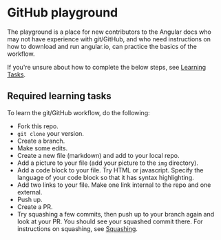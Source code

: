 # GitHub playground

The playground is a place for new contributors to the Angular docs who may not have experience with git/GitHub, and who need instructions on how to download and run angular.io, can practice the basics of the workflow.

If you're unsure about how to complete the below steps, see [Learning Tasks](learning-tasks.md).

## Required learning tasks

To learn the git/GitHub workflow, do the following:

* Fork this repo.
* `git clone` your version.
* Create a branch.
* Make some edits.
* Create a new file (markdown) and add to your local repo.
* Add a picture to your file (add your picture to the `img` directory).
* Add a code block to your file. Try HTML or javascript. Specify the language of your code block so that it has syntax highlighting.
* Add two links to your file. Make one link internal to the repo and one external. 
* Push up.
* Create a PR.
* Try squashing a few commits, then push up to your branch again and look at your PR. You should see your squashed commit there. For instructions on squashing, see [Squashing](squashing.md).




